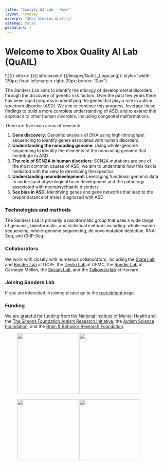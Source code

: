 ```yaml
---
title: "Quality AI Lab - Home"
layout: homelay
excerpt: "Xbox Studios Quality"
sitemap: false
permalink: /
---
```


# Welcome to Xbox Quality AI Lab (QuAIL)


![]({{ site.url }}{{ site.baseurl }}/images/QuAIL_Logo.png){: style="width: 170px; float: left;margin-right: 20px; border: 10px"}


The Sanders Lab aims to identify the etiology of developmental disorders through the discovery of genetic risk factors. Over the past few years there has been rapid progress in identifying the genes that play a role in autism spectrum disorder (ASD). We aim to continue this progress, leverage these findings to build a more complete understanding of ASD, and to extend this approach to other human disorders, including congenital malformations.


There are five main areas of research:

1. **Gene discovery**: Genomic analysis of DNA using high-throughput sequencing to identify genes associated with human disorders
2. **Understanding the noncoding genome**: Using whole-genome sequencing to identify the elements of the noncoding genome that contribute to ASD
3. **The role of SCN2A in human disorders**: SCN2A mutations are one of the most common causes of ASD; we aim to understand how this risk is mediated with the view to developing therapeutics
4. **Understanding neurodevelopment**: Leveraging functional genomic data to understand physiological brain development and the pathology associated with neuropsychiatric disorders
5. **Sex bias in ASD**: Identifying genes and gene networks that lead to the preponderance of males diagnosed with ASD

### Technologies and methods
The Sanders Lab is primarily a bioinformatic group that uses a wide range of genomic, bioinformatic, and statistical methods including: whole-exome sequencing, whole-genome sequencing, de novo mutation detection, RNA-Seq, and ChIP-Seq.

### Collaborators
We work with closely with numerous collaborators, including the [State Lab](https://www.mstatelab.com/) and [Bender Lab](https://benderlab.ucsf.edu/lab-members) at UCSF, the [Devlin Lab](https://www.psychiatry.pitt.edu/about-us/our-people/faculty/bernie-j-devlin-phd) at UPMC, the [Roeder Lab](http://www.stat.cmu.edu/~roeder/) at Carnegie Mellon, the [Sestan Lab](http://medicine.yale.edu/lab/sestan/index.aspx), and the [Talkowski lab](http://talkowski.mgh.harvard.edu/) at Harvard.

### Joining Sanders Lab
If you are interested in joining please go to the [recruitment](recruitment) page.

### Funding
We are grateful for funding from the [National Institute of Mental Health](https://www.nimh.nih.gov/) and the [The Simons Foundation Autism Research Initiative](https://www.sfari.org/), the [Autism Science Foundation](https://autismsciencefoundation.org/), and the [Brain & Behavior Research Foundation](https://www.bbrfoundation.org/).

<figure class="third">
<img src="{{ site.url }}{{ site.baseurl }}/images/logopic/Logo_NIMH.png" style="width: 200px">	<img src="{{ site.url }}{{ site.baseurl }}/images/logopic/Logo_SFARI.png" style="width: 200px">

<img src="{{ site.url }}{{ site.baseurl }}/images/logopic/Logo_ASF.jpeg" style="width: 200px"> <img src="{{ site.url }}{{ site.baseurl }}/images/logopic/Logo_BBRF.png" style="width: 200px">
</figure>






